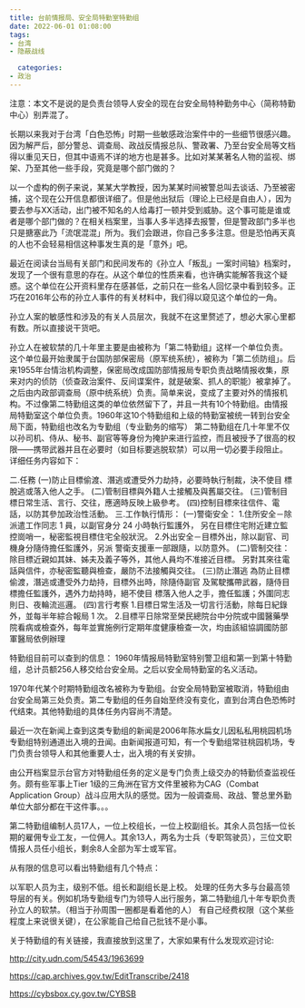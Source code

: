 ```yaml
---
title: 台前情报局、安全局特勤室特勤组
date: 2022-06-01 01:08:00
tags:
- 台湾
- 隐蔽战线

  categories:
- 政治
---
```


注意：本文不是说的是负责台领导人安全的现在台安全局特种勤务中心（简称特勤中心）别弄混了。


长期以来我对于台湾「白色恐怖」时期一些敏感政治案件中的一些细节很感兴趣。因为解严后，部分警总、调查局、政战反情报总队、警政署、乃至台安全局等文档得以重见天日，但其中语焉不详的地方也是甚多。比如对某某著名人物的监视、绑架、乃至其他一些手段，究竟是哪个部门做的？

以一个虚构的例子来说，某某大学教授，因为某某时间被警总叫去谈话、乃至被密捕，这个现在公开信息都很详细了。但是他出狱后（理论上已经是自由人），因为要去参与XX活动，出门被不知名的人给毒打一顿并受到威胁。这个事可能是谁或者是哪个部门做的？在相关档案里，当事人多半选择去报警，但是警政部门多半也只是搪塞此乃「流氓混混」所为。我们会跟进，你自己多多注意。但是恐怕再天真的人也不会轻易相信这种事发生真的是「意外」吧。



最近在阅读台当局有关部门和民间发布的《孙立人「叛乱」一案时间轴》档案时，发现了一个很有意思的存在。从这个单位的性质来看，也许确实能解答我这个疑惑。这个单位在公开资料里存在感甚低，之前只在一些名人回忆录中看到较多。正巧在2016年公布的孙立人事件的有关材料中，我们得以窥见这个单位的一角。

孙立人案的敏感性和涉及的有关人员层次，我就不在这里赘述了，想必大家心里都有数。所以直接说干货吧。

<!--more-->

孙立人在被软禁的几十年里主要是由被称为「第二特勤组」这样一个单位负责。
这个单位最开始隶属于台国防部保密局（原军统系统），被称为「第二侦防组」。后来1955年台情治机构调整，保密局改成国防部情报局专职负责战略情报收集，原来对内的侦防（侦查政治案件、反间谍案件，就是破案、抓人的职能）被拿掉了。之后由内政部调查局（原中统系统）负责。简单来说，变成了主要对外的情报机构。不过像第二特勤组这类的单位依然留下了，并且一共有10个特勤组。由情报局特勤室这个单位负责。1960年这10个特勤组和上级的特勤室被统一转到台安全局下面，特勤组也改名为专勤组（专业勤务的缩写）
第二特勤组在几十年里不仅以孙司机、侍从、秘书、副官等等身份为掩护来进行监控，而且被授予了很高的权限——携带武器并且在必要时（如目标要逃脱软禁）可以用一切必要手段阻止。
详细任务内容如下：

二.任務
(一)防止目標偷渡、潛逃或遭受外力劫持，必要時執行制裁，決不使目 標脫逃或落入他人之手。
(二)管制目標與外籍人士接觸及與舊屬交往。
(三)管制目標日常生活、言行、交往，應適時反映上級參考。
(四)控制目標來往信件、電話，以防其參加政治性活動。
三.工作執行情形：
(一)警衛安全： 1.住所安全－除派遣工作同志 1 員，以副官身分 24 小時執行監護外， 另在目標住宅附近建立監控崗哨一，秘密監視目標住宅全般狀況。 2.外出安全－目標外出，除以副官、司機身分隨侍擔任監護外，另派 警衛支援車一部跟隨，以防意外。
(二)管制交往： 除目標近親如其妹、姊夫及義子等外，其他人員均不准接近目標。 另對其來往電話與信件，亦秘密監聽與檢查，嚴防不法接觸與交往。
(三)防止潛逃 為防止目標偷渡，潛逃或遭受外力劫持，目標外出時，除隨侍副官 及駕駛攜帶武器，隨侍目標擔任監護外，遇外力劫持時，絕不使目 標落入他人之手，擔任監護；外圍同志則日、夜輪流巡邏。
(四)言行考察 1.目標日常生活及一切言行活動，除每日紀錄外，並每半年綜合報局 1 次。 2.目標平日除常至榮民總院台中分院或中國醫藥學院看病或檢查外，每年並實施例行定期年度健康檢查一次，均由該組協調國防部 軍醫局依例辦理


特勤组目前可以查到的信息：
1960年情报局特勤室特别警卫组和第一到第十特勤组，总计员额256人移交给台安全局。之后以安全局特勤室的名义活动。

1970年代某个时期特勤组改名被称为专勤组。台安全局特勤室被取消，特勤组由台安全局第三处负责。第二专勤组的任务自始至终没有变化，直到台湾白色恐怖时代结束。其他特勤组的具体任务内容尚不清楚。

最近一次在新闻上查到这类专勤组的新闻是2006年陈水扁女儿因私私用桃园机场专勤组特别通道出入境的丑闻。由新闻报道可知，有一个专勤组常驻桃园机场，专门负责台领导人和其他重要人士，出入境的有关安排。

由公开档案显示台官方对特勤组任务的定义是专门负责上级交办的特勤侦查监视任务。颇有些军事上Tier 1级的三角洲在官方文件里被称为CAG（Combat Application Group）战斗应用大队的感觉。因为一般调查局、政战、警总里外勤单位大部分都在干这件事。。。

第二特勤组编制人员17人，一位上校组长，一位上校副组长。其余人员包括一位长期的雇佣专业工友，一位佣人。其余13人，两名为士兵（专职驾驶员），三位文职情报人员任小组长，剩余8人全部为军士或军官。

从有限的信息可以看出特勤组有几个特点：

以军职人员为主，级别不低。组长和副组长是上校。
处理的任务大多与台最高领导层的有关。例如机场专勤组专门为领导人出行服务，第二特勤组几十年专职负责孙立人的软禁。（相当于孙周围一圈都是看着他的人）
有自己经费权限（这个某些程度上来说很关键），在公家能自己给自己批钱不是小事。


关于特勤组的有关链接，我直接放到这里了，大家如果有什么发现欢迎讨论:

http://city.udn.com/54543/1963699

https://cap.archives.gov.tw/EditTranscribe/2418

https://cybsbox.cy.gov.tw/CYBSB